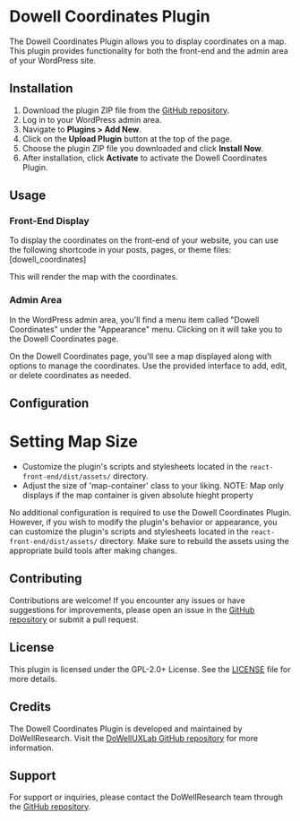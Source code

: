 # Dowell Coordinates Plugin

The Dowell Coordinates Plugin allows you to display coordinates on a map. This plugin provides functionality for both the front-end and the admin area of your WordPress site.

## Installation

1. Download the plugin ZIP file from the [GitHub repository](https://github.com/DoWellUXLab/DoWell-Coordinates).
2. Log in to your WordPress admin area.
3. Navigate to **Plugins > Add New**.
4. Click on the **Upload Plugin** button at the top of the page.
5. Choose the plugin ZIP file you downloaded and click **Install Now**.
6. After installation, click **Activate** to activate the Dowell Coordinates Plugin.

## Usage

### Front-End Display

To display the coordinates on the front-end of your website, you can use the following shortcode in your posts, pages, or theme files:
[dowell_coordinates]

This will render the map with the coordinates.

### Admin Area

In the WordPress admin area, you'll find a menu item called "Dowell Coordinates" under the "Appearance" menu. Clicking on it will take you to the Dowell Coordinates page.

On the Dowell Coordinates page, you'll see a map displayed along with options to manage the coordinates. Use the provided interface to add, edit, or delete coordinates as needed.

## Configuration
# Setting Map Size
- Customize the plugin's scripts and stylesheets located in the `react-front-end/dist/assets/` directory.
- Adjust the size of 'map-container' class to your liking. NOTE: Map only displays if the map container is given absolute hieght property

No additional configuration is required to use the Dowell Coordinates Plugin. However, if you wish to modify the plugin's behavior or appearance, you can customize the plugin's scripts and stylesheets located in the `react-front-end/dist/assets/` directory. Make sure to rebuild the assets using the appropriate build tools after making changes.

## Contributing

Contributions are welcome! If you encounter any issues or have suggestions for improvements, please open an issue in the [GitHub repository](https://github.com/DoWellUXLab/DoWell-Coordinates) or submit a pull request.

## License

This plugin is licensed under the GPL-2.0+ License. See the [LICENSE](LICENSE) file for more details.

## Credits

The Dowell Coordinates Plugin is developed and maintained by DoWellResearch. Visit the [DoWellUXLab GitHub repository](https://github.com/DoWellUXLab) for more information.

## Support

For support or inquiries, please contact the DoWellResearch team through the [GitHub repository](https://github.com/DoWellUXLab/DoWell-Coordinates).

